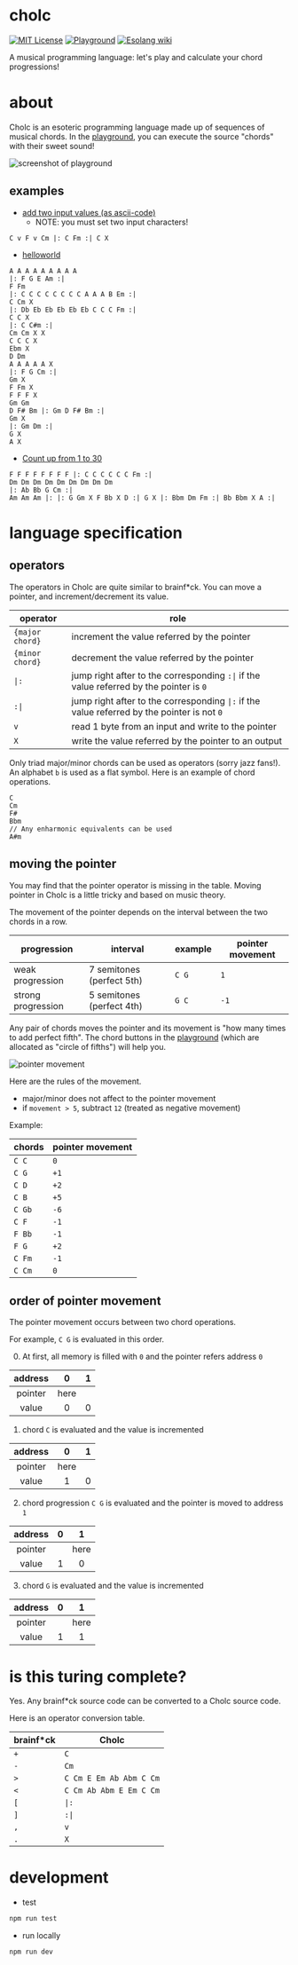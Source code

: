 # cholc
[![MIT License](https://img.shields.io/badge/license-MIT-blue.svg?style=flat)](LICENSE)
[![Playground](https://img.shields.io/badge/playground-resonate%21-cyan.svg?style=flat)](https://syuparn.github.io/cholc/)
[![Esolang wiki](https://img.shields.io/badge/Esolang_wiki-green)](https://esolangs.org/wiki/Cholc)

A musical programming language: let's play and calculate your chord progressions!

# about

Cholc is an esoteric programming language made up of sequences of musical chords.
In the [playground](https://syuparn.github.io/cholc/), you can execute the source "chords" with their sweet sound!

![screenshot of playground](./docs/screenshot.png)

## examples

- [add two input values (as ascii-code)](https://syuparn.github.io/cholc/?p=a0f0myarza1)
    - NOTE: you must set two input characters!

```cholc
C v F v Cm |: C Fm :| C X
```

- [helloworld](https://syuparn.github.io/cholc/?p=jjjjjjjjjyfhevzfryaaaaaaaajjjlqzam1ybdddddaaarzaa1yanzmm11aaa1p1cojjjjj1yfhmzt1fr1fff1ttcgxytcgxzt1ytozh1j1)

```cholc
A A A A A A A A A
|: F G E Am :|
F Fm
|: C C C C C C C C A A A B Em :|
C Cm X
|: Db Eb Eb Eb Eb Eb C C C Fm :|
C C X
|: C C#m :|
Cm Cm X X
C C C X
Ebm X
D Dm
A A A A A X
|: F G Cm :|
Gm X
F Fm X
F F F X
Gm Gm 
D F# Bm |: Gm D F# Bm :|
Gm X
|: Gm Dm :|
G X
A X
```

- [Count up from 1 to 30](https://syuparn.github.io/cholc/?p=ffffffffyaaaaaarzoooooooooyikhmzvvvyyht1fk1czh1yworzkw1jz)

```
F F F F F F F F |: C C C C C C Fm :|
Dm Dm Dm Dm Dm Dm Dm Dm Dm
|: Ab Bb G Cm :|
Am Am Am |: |: G Gm X F Bb X D :| G X |: Bbm Dm Fm :| Bb Bbm X A :|
```

# language specification
## operators

The operators in Cholc are quite similar to brainf\*ck. You can move a pointer, and increment/decrement its value.

|operator|role|
|-|-|
|`{major chord}`|increment the value referred by the pointer|
|`{minor chord}`|decrement the value referred by the pointer|
|`\|:`|jump right after to the corresponding `:\|` if the value referred by the pointer is `0`|
|`:\|`|jump right after to the corresponding `\|:` if the value referred by the pointer is not `0`|
|`v`|read 1 byte from an input and write to the pointer|
|`X`|write the value referred by the pointer to an output|

Only triad major/minor chords can be used as operators (sorry jazz fans!).
An alphabet `b` is used as a flat symbol. Here is an example of chord operations.

```
C
Cm
F#
Bbm
// Any enharmonic equivalents can be used
A#m
```

## moving the pointer
You may find that the pointer operator is missing in the table.
Moving pointer in Cholc is a little tricky and based on music theory.

The movement of the pointer depends on the interval between the two chords in a row.

|progression|interval|example|pointer movement|
|-|-|-|-|
|weak progression|7 semitones (perfect 5th)|`C G`|`1`|
|strong progression|5 semitones (perfect 4th)|`G C`|`-1`|

Any pair of chords moves the pointer and its movement is "how many times to add perfect fifth".
The chord buttons in the [playground](https://syuparn.github.io/cholc/) (which are allocated as "circle of fifths") will help you.

![pointer movement](./docs/pointer_movement.png)

Here are the rules of the movement.

- major/minor does not affect to the pointer movement
- if `movement > 5`, subtract `12` (treated as negative movement)

Example:

|chords|pointer movement|
|-|-|
|`C C`|`0`|
|`C G`|`+1`|
|`C D`|`+2`|
|`C B`|`+5`|
|`C Gb`|`-6`|
|`C F`|`-1`|
|`F Bb`|`-1`|
|`F G`|`+2`|
|`C Fm`|`-1`|
|`C Cm`|`0`|

## order of pointer movement

The pointer movement occurs between two chord operations.

For example, `C G` is evaluated in this order.

0. At first, all memory is filled with `0` and the pointer refers address `0`

|address|0|1|
|:-:|:-:|:-:|
|pointer|here||
|value|0|0|

1. chord `C` is evaluated and the value is incremented

|address|0|1|
|:-:|:-:|:-:|
|pointer|here||
|value|1|0|

2. chord progression `C G` is evaluated and the pointer is moved to address `1`

|address|0|1|
|:-:|:-:|:-:|
|pointer||here|
|value|1|0|

3. chord `G` is evaluated and the value is incremented

|address|0|1|
|:-:|:-:|:-:|
|pointer||here|
|value|1|1|

# is this turing complete?

Yes. Any brainf\*ck source code can be converted to a Cholc source code.

Here is an operator conversion table.

|brainf\*ck|Cholc|
|-|-|
|`+`|`C`|
|`-`|`Cm`|
|`>`|`C Cm E Em Ab Abm C Cm`|
|`<`|`C Cm Ab Abm E Em C Cm`|
|`[`|`\|:`|
|`]`|`:\|`|
|`,`|`v`|
|`.`|`X`|

# development

- test

```bash
npm run test
```

- run locally

```
npm run dev
```
